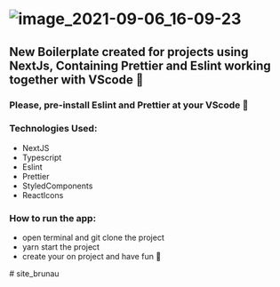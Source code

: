 # ![image_2021-09-06_16-09-23](https://user-images.githubusercontent.com/47977354/132254857-0690192e-e80f-4077-a765-e10b4334863b.png)

## New Boilerplate created for projects using NextJs, Containing Prettier and Eslint working together with VScode 🤩 
### Please, pre-install Eslint and Prettier at your VScode 🛑

### Technologies Used:
+ NextJS
+ Typescript
+ Eslint
+ Prettier 
+ StyledComponents
+ ReactIcons

### How to run the app:
- open terminal and git clone the project
- yarn start the project
- create your on project and have fun 🥳


#   s i t e _ b r u n a u  
 